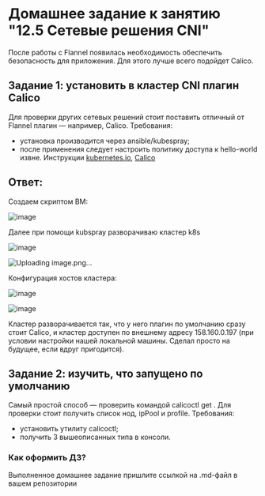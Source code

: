 # Домашнее задание к занятию "12.5 Сетевые решения CNI"
После работы с Flannel появилась необходимость обеспечить безопасность для приложения. Для этого лучше всего подойдет Calico.
## Задание 1: установить в кластер CNI плагин Calico
Для проверки других сетевых решений стоит поставить отличный от Flannel плагин — например, Calico. Требования: 
* установка производится через ansible/kubespray;
* после применения следует настроить политику доступа к hello-world извне. Инструкции [kubernetes.io](https://kubernetes.io/docs/concepts/services-networking/network-policies/), [Calico](https://docs.projectcalico.org/about/about-network-policy)

## Ответ: 

 
Создаем скриптом ВМ:

![image](https://user-images.githubusercontent.com/92969676/189821817-8726333e-0838-4c86-b9a3-1f6a602c94a7.png)

Далее при помощи kubspray разворачиваю кластер k8s 

![image](https://user-images.githubusercontent.com/92969676/189826950-783fe643-6bec-45da-b1f0-3a74302a3107.png)

![Uploading image.png…]()

Конфигурация хостов кластера:

![image](https://user-images.githubusercontent.com/92969676/189827559-9cd89079-65fe-434c-a5ad-6444b2fb1ed7.png)

![image](https://user-images.githubusercontent.com/92969676/189827488-e874305a-9cc3-47d5-a251-72da9d3a422b.png)

Кластер разворачивается так, что у него плагин по умолчанию сразу стоит Calico, и кластер доступен по внешнему адресу 158.160.0.197 (при условии настройки нашей локальной машины. Сделал просто на будущее, если вдруг пригодится).



## Задание 2: изучить, что запущено по умолчанию
Самый простой способ — проверить командой calicoctl get <type>. Для проверки стоит получить список нод, ipPool и profile.
Требования: 
* установить утилиту calicoctl;
* получить 3 вышеописанных типа в консоли.

### Как оформить ДЗ?

Выполненное домашнее задание пришлите ссылкой на .md-файл в вашем репозитории
  
 
